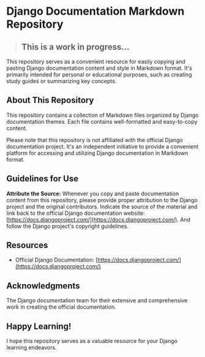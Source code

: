 # Django Documentation Markdown Repository

> ## **This is a work in progress...**

This repository serves as a convenient resource for easily copying and pasting Django documentation content and style in Markdown format.
It's primarily intended for personal or educational purposes, such as creating study guides or summarizing key concepts.

## About This Repository

This repository contains a collection of Markdown files organized by Django documentation themes. Each file contains well-formatted and easy-to-copy content.

Please note that this repository is not affiliated with the official Django documentation project. It's an independent initiative to provide a convenient platform for accessing and utilizing Django documentation in Markdown format.

## Guidelines for Use

**Attribute the Source:** Whenever you copy and paste documentation content from this repository, please provide proper attribution to the Django project and the original contributors.
Indicate the source of the material and link back to the official Django documentation website: [https://docs.djangoproject.com/](https://docs.djangoproject.com/).
And follow the Django project's copyright guidelines.

## Resources

* Official Django Documentation: [https://docs.djangoproject.com/](https://docs.djangoproject.com/)

## Acknowledgments

The Django documentation team for their extensive and comprehensive work in creating the official documentation.

## Happy Learning!

I hope this repository serves as a valuable resource for your Django learning endeavors.
